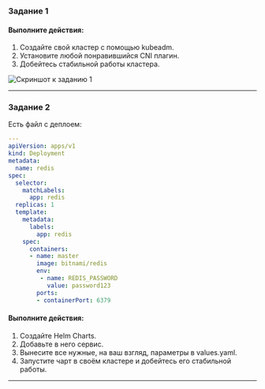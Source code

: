 ### Задание 1
#### Выполните действия:

1. Создайте свой кластер с помощью kubeadm.
2. Установите любой понравившийся CNI плагин.
3. Добейтесь стабильной работы кластера.

![Скриншот к заданию 1](https://github.com/user-attachments/assets/ef505f51-5e30-4164-aa51-2800f45ef1a2)

---

### Задание 2
Есть файл с деплоем:
```yaml
---
apiVersion: apps/v1
kind: Deployment
metadata:
  name: redis
spec:
  selector:
    matchLabels:
      app: redis
  replicas: 1
  template:
    metadata:
      labels:
        app: redis
    spec:
      containers:
      - name: master
        image: bitnami/redis
        env:
         - name: REDIS_PASSWORD
           value: password123
        ports:
        - containerPort: 6379
```
#### Выполните действия:

1. Создайте Helm Charts.
2. Добавьте в него сервис.
3. Вынесите все нужные, на ваш взгляд, параметры в values.yaml.
4. Запустите чарт в своём кластере и добейтесь его стабильной работы.
---
